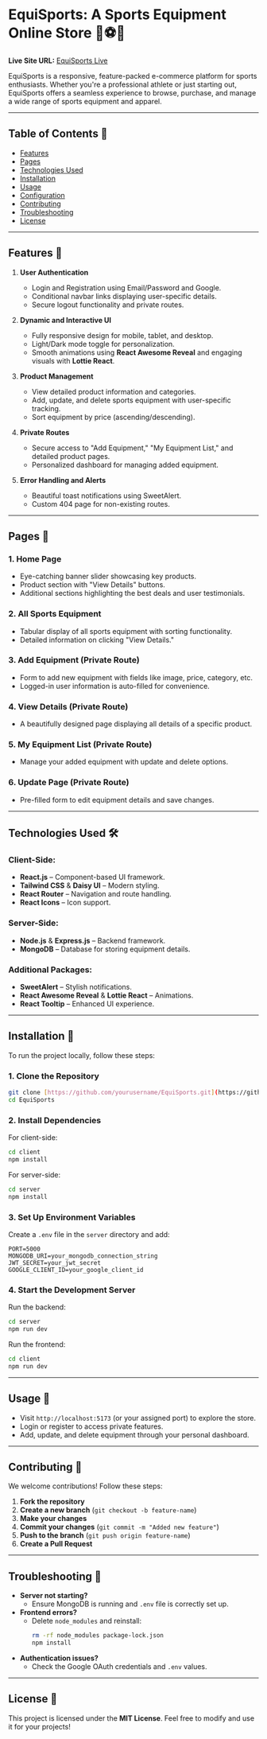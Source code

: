 
# EquiSports: A Sports Equipment Online Store 🏀⚽🎾  

**Live Site URL:** [EquiSports Live](https://gearchamp-authentication.web.app/)  

EquiSports is a responsive, feature-packed e-commerce platform for sports enthusiasts. Whether you're a professional athlete or just starting out, EquiSports offers a seamless experience to browse, purchase, and manage a wide range of sports equipment and apparel.  

---

## Table of Contents 📌  

- [Features](#features-🌟)  
- [Pages](#pages-📄)  
- [Technologies Used](#technologies-used-🛠️)  
- [Installation](#installation-🚀)  
- [Usage](#usage-📖)  
- [Configuration](#configuration-⚙️)  
- [Contributing](#contributing-🤝)  
- [Troubleshooting](#troubleshooting-🐞)  
- [License](#license-📜)  

---

## Features 🌟  

1. **User Authentication**  
   - Login and Registration using Email/Password and Google.  
   - Conditional navbar links displaying user-specific details.  
   - Secure logout functionality and private routes.  

2. **Dynamic and Interactive UI**  
   - Fully responsive design for mobile, tablet, and desktop.  
   - Light/Dark mode toggle for personalization.  
   - Smooth animations using **React Awesome Reveal** and engaging visuals with **Lottie React**.  

3. **Product Management**  
   - View detailed product information and categories.  
   - Add, update, and delete sports equipment with user-specific tracking.  
   - Sort equipment by price (ascending/descending).  

4. **Private Routes**  
   - Secure access to "Add Equipment," "My Equipment List," and detailed product pages.  
   - Personalized dashboard for managing added equipment.  

5. **Error Handling and Alerts**  
   - Beautiful toast notifications using SweetAlert.  
   - Custom 404 page for non-existing routes.  

---

## Pages 📄  

### 1. Home Page  
- Eye-catching banner slider showcasing key products.  
- Product section with "View Details" buttons.  
- Additional sections highlighting the best deals and user testimonials.  

### 2. All Sports Equipment  
- Tabular display of all sports equipment with sorting functionality.  
- Detailed information on clicking "View Details."  

### 3. Add Equipment (Private Route)  
- Form to add new equipment with fields like image, price, category, etc.  
- Logged-in user information is auto-filled for convenience.  

### 4. View Details (Private Route)  
- A beautifully designed page displaying all details of a specific product.  

### 5. My Equipment List (Private Route)  
- Manage your added equipment with update and delete options.  

### 6. Update Page (Private Route)  
- Pre-filled form to edit equipment details and save changes.  

---

## Technologies Used 🛠️  

### **Client-Side:**  
- **React.js** – Component-based UI framework.  
- **Tailwind CSS** & **Daisy UI** – Modern styling.  
- **React Router** – Navigation and route handling.  
- **React Icons** – Icon support.  

### **Server-Side:**  
- **Node.js** & **Express.js** – Backend framework.  
- **MongoDB** – Database for storing equipment details.  

### **Additional Packages:**  
- **SweetAlert** – Stylish notifications.  
- **React Awesome Reveal** & **Lottie React** – Animations.  
- **React Tooltip** – Enhanced UI experience.  

---

## Installation 🚀  

To run the project locally, follow these steps:  

### **1. Clone the Repository**  
```bash
git clone [https://github.com/yourusername/EquiSports.git](https://github.com/RokibulAlom-hub/EquiSports-Web-Client)
cd EquiSports
```

### **2. Install Dependencies**  
For client-side:  
```bash
cd client
npm install
```

For server-side:  
```bash
cd server
npm install
```

### **3. Set Up Environment Variables**  
Create a `.env` file in the `server` directory and add:  
```
PORT=5000
MONGODB_URI=your_mongodb_connection_string
JWT_SECRET=your_jwt_secret
GOOGLE_CLIENT_ID=your_google_client_id
```

### **4. Start the Development Server**  
Run the backend:  
```bash
cd server
npm run dev
```

Run the frontend:  
```bash
cd client
npm run dev
```

---

## Usage 📖  

- Visit `http://localhost:5173` (or your assigned port) to explore the store.  
- Login or register to access private features.  
- Add, update, and delete equipment through your personal dashboard.  

---


## Contributing 🤝  

We welcome contributions! Follow these steps:  

1. **Fork the repository**  
2. **Create a new branch** (`git checkout -b feature-name`)  
3. **Make your changes**  
4. **Commit your changes** (`git commit -m "Added new feature"`)  
5. **Push to the branch** (`git push origin feature-name`)  
6. **Create a Pull Request**  

---

## Troubleshooting 🐞  

- **Server not starting?**  
  - Ensure MongoDB is running and `.env` file is correctly set up.  
- **Frontend errors?**  
  - Delete `node_modules` and reinstall:  
    ```bash
    rm -rf node_modules package-lock.json
    npm install
    ```
- **Authentication issues?**  
  - Check the Google OAuth credentials and `.env` values.  

---

## License 📜  

This project is licensed under the **MIT License**. Feel free to modify and use it for your projects!  
